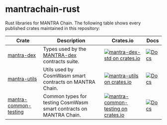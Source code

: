 # mantrachain-rust

Rust libraries for MANTRA Chain. The following table shows every published crates maintained in this repository:

| Crate                                                   | Description                                                                                 | Crates.io                                                                                                                                          | Docs                                                                                              |
|---------------------------------------------------------|---------------------------------------------------------------------------------------------|----------------------------------------------------------------------------------------------------------------------------------------------------|---------------------------------------------------------------------------------------------------|
| [mantra-dex](packages/mantra-dex-std)                   | Types used by the [MANTRA-dex](https://github.com/MANTRA-Chain/mantra-dex) contracts suite. | [![mantra-dex-std on crates.io](https://img.shields.io/crates/v/mantra-dex-std.svg)](https://crates.io/crates/mantra-dex-std)                      | [![Docs](https://docs.rs/mantra-dex-std/badge.svg)](https://docs.rs/mantra-dex-std)               |
| [mantra-utils](packages/mantra-utils)                   | Utils used by CosmWasm smart contracts on MANTRA Chain.                                     | [![mantra-utils on crates.io](https://img.shields.io/crates/v/mantra-utils.svg)](https://crates.io/crates/mantra-utils)                            | [![Docs](https://docs.rs/mantra-utils/badge.svg)](https://docs.rs/mantra-utils)                   |
| [mantra-common-testing](packages/mantra-common-testing) | Common types for testing CosmWasm smart contracts on MANTRA Chain.                          | [![mantra-common-testing on crates.io](https://img.shields.io/crates/v/mantra-common-testing.svg)](https://crates.io/crates/mantra-common-testing) | [![Docs](https://docs.rs/mantra-common-testing/badge.svg)](https://docs.rs/mantra-common-testing) |

